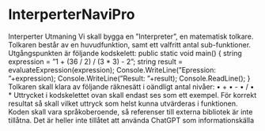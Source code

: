 # InterperterNaviPro
Interperter
Utmaning
Vi skall bygga en ”Interpreter”, en matematisk tolkare. Tolkaren består av en 
huvudfunktion, samt ett valfritt antal sub-funktioner. Utgångspunkten är följande 
kodskelett:
public static void main()
{
string expression = ”1 + (36 / 2) / (3 * 3) - 2”;
string result = evaluateExpression(expression);
Console.WriteLine(”Epression: ”+expression);
Console.WriteLine(”Result: ”+result);
Console.ReadLine();
}
Tolkaren skall klara av följande räknesätt i oändligt antal nivåer:
• +
• -
• /
• *
Uttrycket i kodskelettet ovan skall endast ses som ett exempel. För korrekt resultat så 
skall vilket uttryck som helst kunna utvärderas i funktionen. Koden skall vara 
språkoberoende, så referenser till externa bibliotek är inte tillåtna. Det är heller inte 
tillåtet att använda ChatGPT som informationskälla